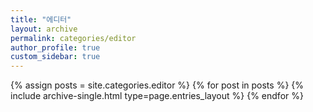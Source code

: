 ```yaml
---
title: "에디터"
layout: archive
permalink: categories/editor
author_profile: true
custom_sidebar: true
---
```


{% assign posts = site.categories.editor %}
{% for post in posts %} {% include archive-single.html type=page.entries_layout %} {% endfor %}